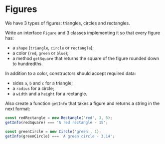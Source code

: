 # Figures
We have 3 types of figures: triangles, circles and rectangles. 

Write an interface `Figure` and 3 classes implementing it so that every figure 
has:
- a `shape` (`triangle`, `circle` or `rectangle`);
- a color (`red`, `green` or `blue`);
- a method `getSquare` that returns the square of the figure rounded down to 
hundredths.

In addition to a color, constructors should accept required data:
- sides `a`, `b` and `c` for a triangle;
- a `radius` for a circle;
- a `width` and a `height` for a rectangle.

Also create a function `getInfo` that takes a figure and returns a string in the
next format:
```typescript
const redRectangle = new Rectangle('red', 3, 5);
getInfo(redSquare) === 'A red rectangle - 15';

const greenCircle = new Circle('green', 1);
getInfo(greenCircle) === 'A green circle - 3.14';
```
